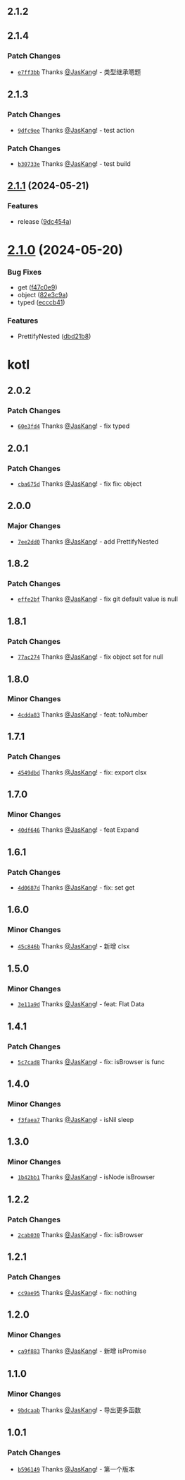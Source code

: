 ## 2.1.2

## 2.1.4

### Patch Changes

- [`e7ff3bb`](https://github.com/JasKang/kotl/commit/e7ff3bb940b34dc3b97f7e68c558cfc15c0421d8) Thanks [@JasKang](https://github.com/JasKang)! - 类型继承嗯题

## 2.1.3

### Patch Changes

- [`9dfc9ee`](https://github.com/JasKang/kotl/commit/9dfc9ee3ef43fec24c7299bfec2d7aac66ac7ed2) Thanks [@JasKang](https://github.com/JasKang)! - test action

### Patch Changes

- [`b30733e`](https://github.com/JasKang/kotl/commit/b30733e460cc64ed4b2c917773662a293ca1246d) Thanks [@JasKang](https://github.com/JasKang)! - test build

## [2.1.1](https://github.com/JasKang/kotl/compare/v2.1.0...v2.1.1) (2024-05-21)

### Features

- release ([9dc454a](https://github.com/JasKang/kotl/commit/9dc454a207a6af3883463ad3051b49879cbc9563))

# [2.1.0](https://github.com/JasKang/kotl/compare/v1.8.1...v2.1.0) (2024-05-20)

### Bug Fixes

- get ([f47c0e9](https://github.com/JasKang/kotl/commit/f47c0e9e94a2c1d83a9a60810a4231b9a7daf23b))
- object ([82e3c9a](https://github.com/JasKang/kotl/commit/82e3c9ad3b7ef7fe5a0b8fbfff14600ef7c56c32))
- typed ([ecccb41](https://github.com/JasKang/kotl/commit/ecccb41d4be62f3b30bb7e51e15022fa7fa0b9aa))

### Features

- PrettifyNested ([dbd21b8](https://github.com/JasKang/kotl/commit/dbd21b8d836a45e8893e8210bbbf5f497657e02a))

# kotl

## 2.0.2

### Patch Changes

- [`60e3fd4`](https://github.com/JasKang/kotl/commit/60e3fd4b2ef7488c0e749c058aac1be1d5d2f16b) Thanks [@JasKang](https://github.com/JasKang)! - fix typed

## 2.0.1

### Patch Changes

- [`cba675d`](https://github.com/JasKang/kotl/commit/cba675ddd28ea1c2138a79a9305a7e4ea0dc1506) Thanks [@JasKang](https://github.com/JasKang)! - fix fix: object

## 2.0.0

### Major Changes

- [`7ee2dd0`](https://github.com/JasKang/kotl/commit/7ee2dd063b8ef5e02bcb61f3f5673d6d03433cb3) Thanks [@JasKang](https://github.com/JasKang)! - add PrettifyNested

## 1.8.2

### Patch Changes

- [`effe2bf`](https://github.com/JasKang/kotl/commit/effe2bf27b2b93f2e8faf7d7d5c81de4aed653af) Thanks [@JasKang](https://github.com/JasKang)! - fix git default value is null

## 1.8.1

### Patch Changes

- [`77ac274`](https://github.com/JasKang/kotl/commit/77ac274ce84ce1cf6a2ad6bd2b13b6214b7bebeb) Thanks [@JasKang](https://github.com/JasKang)! - fix object set for null

## 1.8.0

### Minor Changes

- [`4cdda83`](https://github.com/JasKang/kotl/commit/4cdda83db51296c264c09108d227e2b2534d0e02) Thanks [@JasKang](https://github.com/JasKang)! - feat: toNumber

## 1.7.1

### Patch Changes

- [`4549dbd`](https://github.com/JasKang/kotl/commit/4549dbd9e82454b595754ec47018f59cbc1fe749) Thanks [@JasKang](https://github.com/JasKang)! - fix: export clsx

## 1.7.0

### Minor Changes

- [`40df646`](https://github.com/JasKang/kotl/commit/40df646a28ae3e1112b6d8f1dc14f17dc149ffdb) Thanks [@JasKang](https://github.com/JasKang)! - feat Expand

## 1.6.1

### Patch Changes

- [`4d0687d`](https://github.com/JasKang/kotl/commit/4d0687dad386b4b027581aee5374355db0342d70) Thanks [@JasKang](https://github.com/JasKang)! - fix: set get

## 1.6.0

### Minor Changes

- [`45c846b`](https://github.com/JasKang/kotl/commit/45c846be7acfa95f8e992bd28b96615860470850) Thanks [@JasKang](https://github.com/JasKang)! - 新增 clsx

## 1.5.0

### Minor Changes

- [`3e11a9d`](https://github.com/JasKang/kotl/commit/3e11a9df521aeef87f47f5e6c14b3a8bc2925e5c) Thanks [@JasKang](https://github.com/JasKang)! - feat: Flat Data

## 1.4.1

### Patch Changes

- [`5c7cad8`](https://github.com/JasKang/kotl/commit/5c7cad83b217ad6cc0b32f3b04d8ef51c0b6f8ce) Thanks [@JasKang](https://github.com/JasKang)! - fix: isBrowser is func

## 1.4.0

### Minor Changes

- [`f3faea7`](https://github.com/JasKang/kotl/commit/f3faea7d8b26e0382fe2f6c54fe384af0248c699) Thanks [@JasKang](https://github.com/JasKang)! - isNil sleep

## 1.3.0

### Minor Changes

- [`1b42bb1`](https://github.com/JasKang/kotl/commit/1b42bb1efb81b425c838d2ef9dd0b57d27e955f4) Thanks [@JasKang](https://github.com/JasKang)! - isNode isBrowser

## 1.2.2

### Patch Changes

- [`2cab030`](https://github.com/JasKang/kotl/commit/2cab0305d8f0f034bd239a292edcc76842c59543) Thanks [@JasKang](https://github.com/JasKang)! - fix: isBrowser

## 1.2.1

### Patch Changes

- [`cc9ae95`](https://github.com/JasKang/kotl/commit/cc9ae953a42064266ea66ff64033bb586563dc61) Thanks [@JasKang](https://github.com/JasKang)! - fix: nothing

## 1.2.0

### Minor Changes

- [`ca9f883`](https://github.com/JasKang/kotl/commit/ca9f883e4d69c6c9eac17ef797231be2ec63c69c) Thanks [@JasKang](https://github.com/JasKang)! - 新增 isPromise

## 1.1.0

### Minor Changes

- [`9bdcaab`](https://github.com/JasKang/kotl/commit/9bdcaaba18e0237eb8a9097bbe8b77b7c966ddd2) Thanks [@JasKang](https://github.com/JasKang)! - 导出更多函数

## 1.0.1

### Patch Changes

- [`b596149`](https://github.com/JasKang/kotl/commit/b59614972c0c3191e20cfb60cf1577abab253696) Thanks [@JasKang](https://github.com/JasKang)! - 第一个版本
